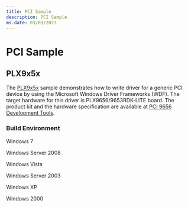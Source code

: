 ```yaml
---
title: PCI Sample
description: PCI Sample
ms.date: 03/03/2023
---
```


# PCI Sample


## PLX9x5x


The [PLX9x5x](/samples/browse/) sample demonstrates how to write driver for a generic PCI device by using the Microsoft Windows Driver Frameworks (WDF). The target hardware for this driver is PLX9656/9653RDK-LITE board. The product kit and the hardware specification are available at [PCI 9656 Development Tools](https://www.broadcom.com/).

### Build Environment

Windows 7

Windows Server 2008

Windows Vista

Windows Server 2003

Windows XP

Windows 2000

 

